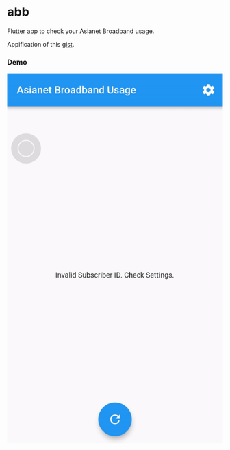 # abb

Flutter app to check your Asianet Broadband usage.

Appification of this [gist](https://gist.github.com/aruncveli/9a3f81f195b2ca2371026b57a92401e3).

### Demo

![](abb.gif)